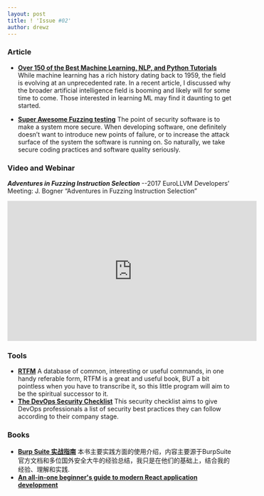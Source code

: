 ```yaml
---
layout: post
title: ! 'Issue #02'
author: drewz
---
```


### Article
- [**Over 150 of the Best Machine Learning, NLP, and Python Tutorials**](https://unsupervisedmethods.com/over-150-of-the-best-machine-learning-nlp-and-python-tutorials-ive-found-ffce2939bd78) While machine learning has a rich history dating back to 1959, the field is evolving at an unprecedented rate. In a recent article, I discussed why the broader artificial intelligence field is booming and likely will for some time to come. Those interested in learning ML may find it daunting to get started.

- [**Super Awesome Fuzzing testing**](https://labsblog.f-secure.com/2017/06/22/super-awesome-fuzzing-part-one/) The point of security software is to make a system more secure. When developing software, one definitely doesn’t want to introduce new points of failure, or to increase the attack surface of the system the software is running on. So naturally, we take secure coding practices and software quality seriously. 


### Video and Webinar
***Adventures in Fuzzing Instruction Selection*** --2017 EuroLLVM Developers’ Meeting: J. Bogner “Adventures in Fuzzing Instruction Selection”
<iframe width="560" height="315" src="https://www.youtube.com/embed/UBbQ_s6hNgg" frameborder="0" allowfullscreen></iframe>


### Tools

- [**RTFM**](https://github.com/leostat/rtfm) A database of common, interesting or useful commands, in one handy referable form, RTFM is a great and useful book, BUT a bit pointless when you have to transcribe it, so this little program will aim to be the spiritual successor to it.
- [**The DevOps Security Checklist**](https://devops-security-checklist.sqreen.io/) This security checklist aims to give DevOps professionals a list of security best practices they can follow according to their company stage.

### Books
- [**Burp Suite 实战指南**](https://www.gitbook.com/book/t0data/burpsuite/details) 本书主要实践方面的使用介绍，内容主要源于BurpSuite官方文档和多位国外安全大牛的经验总结，我只是在他们的基础上，结合我的经验、理解和实践.
- [**An all-in-one beginner's guide to modern React application development**](http://www.react.express/)
